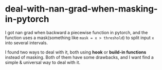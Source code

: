 # deal-with-nan-grad-when-masking-in-pytorch
I got nan grad when backward a piecewise function in pytorch, 
and the function uses a mask(something like `mask = x > threshold`) to split input `x` into several intervals.

I found two ways to deal with it, both using **hook** or **build-in functions** instead of masking. 
Both of them have some drawbacks, and I want find a simple & universal way to deal with it.
